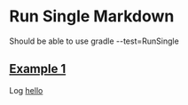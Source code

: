 # Run Single Markdown
Should be able to use gradle --test=RunSingle
 
## [Example 1](-)
Log [hello](- "c:assertTrue=log(#TEXT)")
